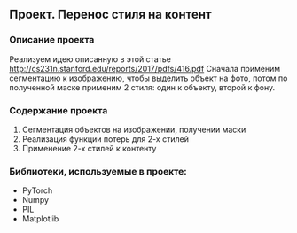 ## Проект. Перенос стиля на контент
### Описание проекта

Реализуем идею описанную в этой статье http://cs231n.stanford.edu/reports/2017/pdfs/416.pdf
Сначала применим сегментацию к изображению, чтобы выделить объект на фото, потом по полученной маске применим 2 стиля: один к объекту, второй к фону.

### Содержание проекта 
1) Сегментация объектов на изображении, получении маски
2) Реализация функции потерь для 2-х стилей
3) Применение 2-х стилей к контенту

### Библиотеки, используемые в проекте:
- PyTorch
- Numpy 
- PIL
- Matplotlib
